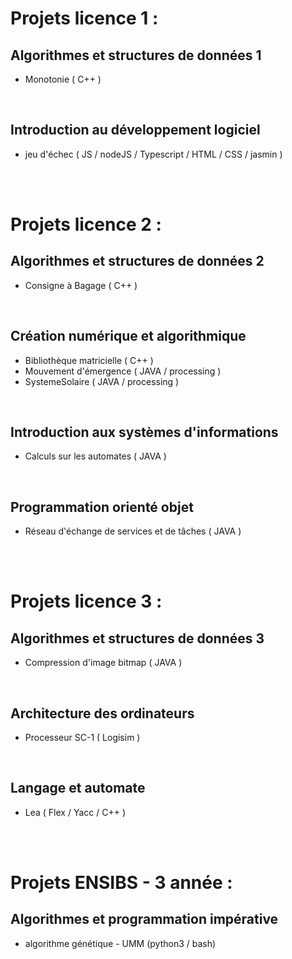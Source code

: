 # Projets licence 1 :
## Algorithmes et structures de données 1
 -  Monotonie ( C++ )

 <br/>

## Introduction au développement logiciel
-   jeu d'échec ( JS / nodeJS / Typescript / HTML / CSS / jasmin )

<br/><br/> 

# Projets licence 2 :
## Algorithmes et structures de données 2
-   Consigne à Bagage ( C++ )

<br/>

## Création numérique et algorithmique
-   Bibliothèque matricielle ( C++ )
-   Mouvement d'émergence ( JAVA / processing )
-   SystemeSolaire ( JAVA / processing )

<br/>

## Introduction aux systèmes d'informations
-   Calculs sur les automates ( JAVA )

<br/>
 
## Programmation orienté objet
-   Réseau d'échange de services et de tâches ( JAVA )

<br/><br/>                 
                                
# Projets licence 3 :
## Algorithmes et structures de données 3
-   Compression d'image bitmap ( JAVA )

<br/>

## Architecture des ordinateurs
-   Processeur SC-1 ( Logisim )

<br/>

## Langage et automate
-   Lea ( Flex / Yacc / C++ )

<br/><br/>

# Projets ENSIBS - 3 année :
## Algorithmes et programmation impérative
-   algorithme génétique - UMM (python3 / bash)
